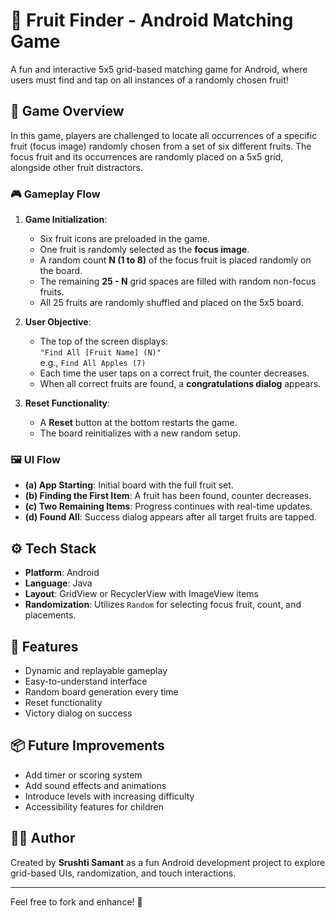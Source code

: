 # 🍓 Fruit Finder - Android Matching Game

A fun and interactive 5x5 grid-based matching game for Android, where users must find and tap on all instances of a randomly chosen fruit!

## 📱 Game Overview

In this game, players are challenged to locate all occurrences of a specific fruit (focus image) randomly chosen from a set of six different fruits. The focus fruit and its occurrences are randomly placed on a 5x5 grid, alongside other fruit distractors.

### 🎮 Gameplay Flow

1. **Game Initialization**:
   - Six fruit icons are preloaded in the game.
   - One fruit is randomly selected as the **focus image**.
   - A random count **N (1 to 8)** of the focus fruit is placed randomly on the board.
   - The remaining **25 - N** grid spaces are filled with random non-focus fruits.
   - All 25 fruits are randomly shuffled and placed on the 5x5 board.

2. **User Objective**:
   - The top of the screen displays:  
     `"Find All [Fruit Name] (N)"`  
     e.g., `Find All Apples (7)`
   - Each time the user taps on a correct fruit, the counter decreases.
   - When all correct fruits are found, a **congratulations dialog** appears.

3. **Reset Functionality**:
   - A **Reset** button at the bottom restarts the game.
   - The board reinitializes with a new random setup.

### 🖼️ UI Flow

- **(a) App Starting**: Initial board with the full fruit set.
- **(b) Finding the First Item**: A fruit has been found, counter decreases.
- **(c) Two Remaining Items**: Progress continues with real-time updates.
- **(d) Found All**: Success dialog appears after all target fruits are tapped.

## ⚙️ Tech Stack

- **Platform**: Android
- **Language**: Java
- **Layout**: GridView or RecyclerView with ImageView items
- **Randomization**: Utilizes `Random` for selecting focus fruit, count, and placements.

## 🚀 Features

- Dynamic and replayable gameplay
- Easy-to-understand interface
- Random board generation every time
- Reset functionality
- Victory dialog on success

## 📦 Future Improvements

- Add timer or scoring system
- Add sound effects and animations
- Introduce levels with increasing difficulty
- Accessibility features for children

## 🧑‍💻 Author

Created by **Srushti Samant** as a fun Android development project to explore grid-based UIs, randomization, and touch interactions.

---

Feel free to fork and enhance! 🌟
